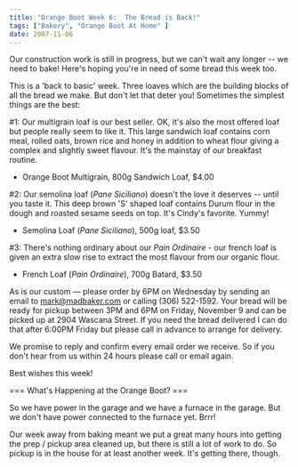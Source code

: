 ```yaml
---
title: "Orange Boot Week 6:  The Bread is Back!"
tags: ["Bakery", "Orange Boot At Home" ] 
date: 2007-11-06
---
```


Our construction work is still in progress, but we can't wait any longer -- we need to bake! Here's hoping you're in need of some bread this week too.

This is a 'back to basic' week. Three loaves which are the building blocks of all the bread we make. But don't let that deter you! Sometimes the simplest things are the best:

#1: Our multigrain loaf is our best seller. OK, it's also the most offered loaf but people really seem to like it. This large sandwich loaf contains corn meal, rolled oats, brown rice and honey in addition to wheat flour giving a complex and slightly sweet flavour. It's the mainstay of our breakfast routine.

- Orange Boot Multigrain, 800g Sandwich Loaf, $4.00

#2: Our semolina loaf (_Pane Siciliano_) doesn't the love it deserves -- until you taste it. This deep brown 'S' shaped loaf contains Durum flour in the dough and roasted sesame seeds on top. It's Cindy's favorite. Yummy!

- Semolina Loaf (_Pane Siciliano_), 500g loaf, $3.50

#3: There's nothing ordinary about our _Pain Ordinaire_ - our french loaf is given an extra slow rise to extract the most flavour from our organic flour.

- French Loaf (_Pain Ordinaire_), 700g Batard, $3.50

As is our custom — please order by 6PM on Wednesday by sending an email to mark@madbaker.com or calling (306) 522-1592. Your bread will be ready for pickup between 3PM and 6PM on Friday, November 9 and can be picked up at 2904 Wascana Street. If you need the bread delivered I can do that after 6:00PM Friday but please call in advance to arrange for delivery.

We promise to reply and confirm every email order we receive. So if you don't hear from us within 24 hours please call or email again.

Best wishes this week!

=== What's Happening at the Orange Boot? ===

So we have power in the garage and we have a furnace in the garage. But we don't have power connected to the furnace yet. Brrr!

Our week away from baking meant we put a great many hours into getting the prep / pickup area cleaned up, but there is still a lot of work to do. So pickup is in the house for at least another week. It's getting there, though.
